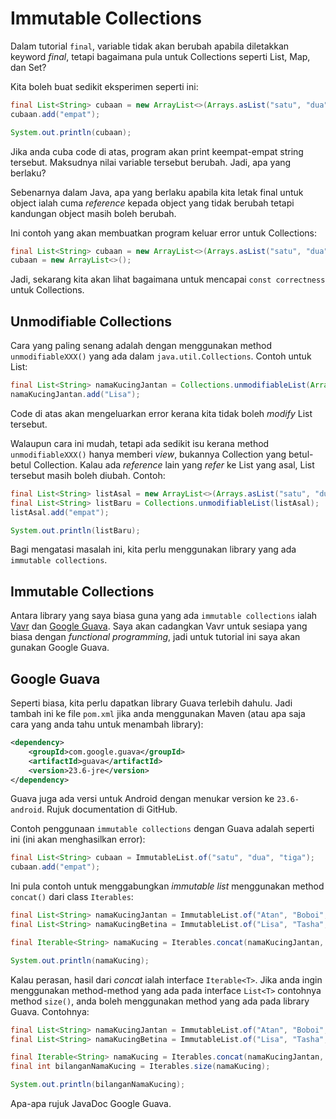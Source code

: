 # Immutable Collections

Dalam tutorial `final`, variable tidak akan berubah apabila diletakkan keyword
_final_, tetapi bagaimana pula untuk Collections seperti List, Map, dan Set?

Kita boleh buat sedikit eksperimen seperti ini:

```java
final List<String> cubaan = new ArrayList<>(Arrays.asList("satu", "dua", "tiga"));
cubaan.add("empat");

System.out.println(cubaan);
```

Jika anda cuba code di atas, program akan print keempat-empat string tersebut.
Maksudnya nilai variable tersebut berubah. Jadi, apa yang berlaku?

Sebenarnya dalam Java, apa yang berlaku apabila kita letak final untuk object
ialah cuma _reference_ kepada object yang tidak berubah tetapi kandungan object
masih boleh berubah.

Ini contoh yang akan membuatkan program keluar error untuk Collections:

```java
final List<String> cubaan = new ArrayList<>(Arrays.asList("satu", "dua", "tiga"));
cubaan = new ArrayList<>();
```

Jadi, sekarang kita akan lihat bagaimana untuk mencapai `const correctness`
untuk Collections.

## Unmodifiable Collections

Cara yang paling senang adalah dengan menggunakan method `unmodifiableXXX()`
yang ada dalam `java.util.Collections`. Contoh untuk List:

```java
final List<String> namaKucingJantan = Collections.unmodifiableList(Arrays.asList("Atan", "Boboi", "Tom"));
namaKucingJantan.add("Lisa");
```

Code di atas akan mengeluarkan error kerana kita tidak boleh _modify_ List
tersebut.

Walaupun cara ini mudah, tetapi ada sedikit isu kerana method
`unmodifiableXXX()` hanya memberi _view_, bukannya Collection yang betul-betul
Collection. Kalau ada _reference_ lain yang _refer_ ke List yang asal, List
tersebut masih boleh diubah. Contoh:

```java
final List<String> listAsal = new ArrayList<>(Arrays.asList("satu", "dua", "tiga"));
final List<String> listBaru = Collections.unmodifiableList(listAsal);
listAsal.add("empat");

System.out.println(listBaru);
```

Bagi mengatasi masalah ini, kita perlu menggunakan library yang ada `immutable
collections`.

## Immutable Collections

Antara library yang saya biasa guna yang ada `immutable collections` ialah
[Vavr](https://github.com/vavr-io/vavr) dan
[Google Guava](https://github.com/google/guava). Saya akan cadangkan Vavr
untuk sesiapa yang biasa dengan _functional programming_, jadi untuk tutorial
ini saya akan gunakan Google Guava.

## Google Guava

Seperti biasa, kita perlu dapatkan library Guava terlebih dahulu. Jadi tambah
ini ke file `pom.xml` jika anda menggunakan Maven (atau apa saja cara yang anda
tahu untuk menambah library):

```xml
<dependency>
    <groupId>com.google.guava</groupId>
    <artifactId>guava</artifactId>
    <version>23.6-jre</version>
</dependency>
```

Guava juga ada versi untuk Android dengan menukar version ke `23.6-android`.
Rujuk documentation di GitHub.

Contoh penggunaan `immutable collections` dengan Guava adalah seperti ini (ini
akan menghasilkan error):

```java
final List<String> cubaan = ImmutableList.of("satu", "dua", "tiga");
cubaan.add("empat");
```

Ini pula contoh untuk menggabungkan _immutable list_ menggunakan method
`concat()` dari class `Iterables`:

```java
final List<String> namaKucingJantan = ImmutableList.of("Atan", "Boboi", "Tom");
final List<String> namaKucingBetina = ImmutableList.of("Lisa", "Tasha", "Mimi");

final Iterable<String> namaKucing = Iterables.concat(namaKucingJantan, namaKucingBetina);

System.out.println(namaKucing);
```

Kalau perasan, hasil dari _concat_ ialah interface `Iterable<T>`. Jika anda
ingin menggunakan method-method yang ada pada interface `List<T>` contohnya
method `size()`, anda boleh menggunakan method yang ada pada library Guava.
Contohnya:

```java
final List<String> namaKucingJantan = ImmutableList.of("Atan", "Boboi", "Tom");
final List<String> namaKucingBetina = ImmutableList.of("Lisa", "Tasha", "Mimi");

final Iterable<String> namaKucing = Iterables.concat(namaKucingJantan, namaKucingBetina);
final int bilanganNamaKucing = Iterables.size(namaKucing);

System.out.println(bilanganNamaKucing);
```

Apa-apa rujuk JavaDoc Google Guava.

